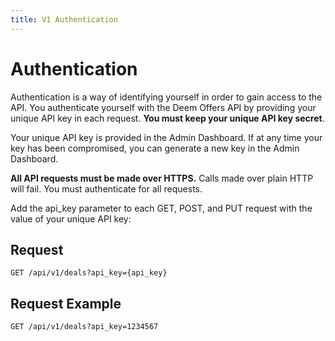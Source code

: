 ```yaml
---
title: V1 Authentication
---
```


# Authentication

Authentication is a way of identifying yourself in order to gain access to the API. You authenticate yourself with the Deem Offers API by providing your unique API key in each request. <b>You must keep your unique API key secret</b>.

Your unique API key is provided in the Admin Dashboard. If at any time your key has been compromised, you can generate a new key in the Admin Dashboard.

<b>All API requests must be made over HTTPS.</b> Calls made over plain HTTP will fail. You must authenticate for all requests.

Add the api_key parameter to each GET, POST, and PUT request with the value of your unique API key:

## Request

	GET /api/v1/deals?api_key={api_key}

## Request Example

	GET /api/v1/deals?api_key=1234567
